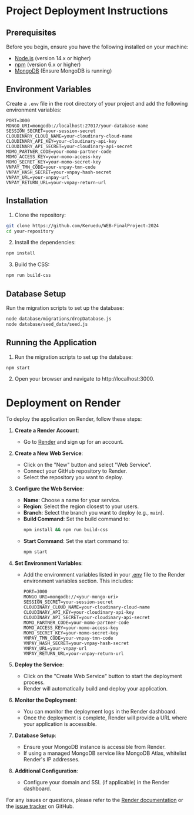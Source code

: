 
# Project Deployment Instructions

## Prerequisites

Before you begin, ensure you have the following installed on your machine:

- [Node.js](https://nodejs.org/) (version 14.x or higher)
- [npm](https://www.npmjs.com/) (version 6.x or higher)
- [MongoDB](https://www.mongodb.com/) (Ensure MongoDB is running)

## Environment Variables

Create a `.env` file in the root directory of your project and add the following environment variables:

```env
PORT=3000
MONGO_URI=mongodb://localhost:27017/your-database-name
SESSION_SECRET=your-session-secret
CLOUDINARY_CLOUD_NAME=your-cloudinary-cloud-name
CLOUDINARY_API_KEY=your-cloudinary-api-key
CLOUDINARY_API_SECRET=your-cloudinary-api-secret
MOMO_PARTNER_CODE=your-momo-partner-code
MOMO_ACCESS_KEY=your-momo-access-key
MOMO_SECRET_KEY=your-momo-secret-key
VNPAY_TMN_CODE=your-vnpay-tmn-code
VNPAY_HASH_SECRET=your-vnpay-hash-secret
VNPAY_URL=your-vnpay-url
VNPAY_RETURN_URL=your-vnpay-return-url
```
## Installation

1. Clone the repository:

```sh
git clone https://github.com/Keruedu/WEB-FinalProject-2024
cd your-repository
```

2. Install the dependencies:
```sh
npm install
```
3. Build the CSS:
```sh
npm run build-css
```
## Database Setup
Run the migration scripts to set up the database:
```sh
node database/migrations/dropDatabase.js
node database/seed_data/seed.js
```
## Running the Application
1. Run the migration scripts to set up the database:
```sh
npm start
```
2. Open your browser and navigate to http://localhost:3000.

# Deployment on Render

To deploy the application on Render, follow these steps:

1. **Create a Render Account**:
   - Go to [Render](https://render.com/) and sign up for an account.

2. **Create a New Web Service**:
   - Click on the "New" button and select "Web Service".
   - Connect your GitHub repository to Render.
   - Select the repository you want to deploy.

3. **Configure the Web Service**:
   - **Name**: Choose a name for your service.
   - **Region**: Select the region closest to your users.
   - **Branch**: Select the branch you want to deploy (e.g., `main`).
   - **Build Command**: Set the build command to:
     ```sh
     npm install && npm run build-css
     ```
   - **Start Command**: Set the start command to:
     ```sh
     npm start
     ```

4. **Set Environment Variables**:
   - Add the environment variables listed in your [.env](http://_vscodecontentref_/0) file to the Render environment variables section. This includes:
     ```env
     PORT=3000
     MONGO_URI=mongodb://<your-mongo-uri>
     SESSION_SECRET=your-session-secret
     CLOUDINARY_CLOUD_NAME=your-cloudinary-cloud-name
     CLOUDINARY_API_KEY=your-cloudinary-api-key
     CLOUDINARY_API_SECRET=your-cloudinary-api-secret
     MOMO_PARTNER_CODE=your-momo-partner-code
     MOMO_ACCESS_KEY=your-momo-access-key
     MOMO_SECRET_KEY=your-momo-secret-key
     VNPAY_TMN_CODE=your-vnpay-tmn-code
     VNPAY_HASH_SECRET=your-vnpay-hash-secret
     VNPAY_URL=your-vnpay-url
     VNPAY_RETURN_URL=your-vnpay-return-url
     ```

5. **Deploy the Service**:
   - Click on the "Create Web Service" button to start the deployment process.
   - Render will automatically build and deploy your application.

6. **Monitor the Deployment**:
   - You can monitor the deployment logs in the Render dashboard.
   - Once the deployment is complete, Render will provide a URL where your application is accessible.

7. **Database Setup**:
   - Ensure your MongoDB instance is accessible from Render.
   - If using a managed MongoDB service like MongoDB Atlas, whitelist Render's IP addresses.

8. **Additional Configuration**:
   - Configure your domain and SSL (if applicable) in the Render dashboard.

For any issues or questions, please refer to the [Render documentation](https://render.com/docs) or the [issue tracker](https://github.com/Keruedu/WEB-FinalProject-2024/issues) on GitHub.
